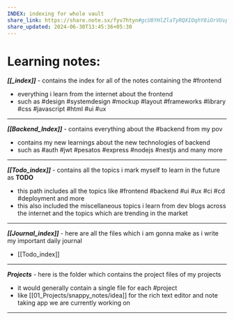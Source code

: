```yaml
---
INDEX: indexing for whole vault
share_link: https://share.note.sx/fyv7htyn#gcU8YHlZlaTyRQXIOqhY8iOrVUvpQ1xlo+/dLHBm75A
share_updated: 2024-06-30T13:45:36+05:30
---
```

# Learning notes:

***[[_index]]*** - contains the index for all of the notes containing the #frontend
- everything i learn from the internet about the frontend
- such as #design #systemdesign #mockup #layout #frameworks #library #css #javascript #html #ui #ux

---
***[[Backend_Index]]*** - contains everything about the #backend from my pov 
- contains my new learnings about the new technologies of backend
- such as #auth #jwt #pesatos #express #nodejs #nestjs and many more

---
***[[Todo_index]]*** - contains all the topics i mark myself to learn in the future as **TODO**
- this path includes all the topics like #frontend #backend #ui #ux #ci #cd #deployment and more
- this also included the miscellaneous topics i learn from dev blogs across the internet and the topics which are trending in the market

---
***[[Journal_index]]*** - here are all the files which i am gonna make as i write my important daily journal
- [[Todo_index]]

---
***Projects*** - here is the folder which contains the project files of my projects
- it would generally contain a single file for each #project
- like [[01_Projects/snappy_notes/idea]] for the rich text editor and note taking app we are currently working on

---
